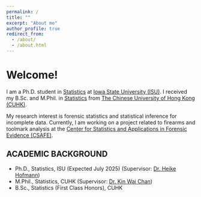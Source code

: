 ```yaml
---
permalink: /
title: ""
excerpt: "About me"
author_profile: true
redirect_from: 
  - /about/
  - /about.html
---
```



# Welcome!

I am a Ph.D. student in [Statistics](https://www.stat.iastate.edu/) at [Iowa State University (ISU)](https://www.iastate.edu/).
I received my B.Sc. and M.Phil. in [Statistics](https://www.sta.cuhk.edu.hk/) from [The Chinese University of Hong Kong (CUHK)](https://www.cuhk.edu.hk/english/index.html).

My research interest is forensic statistics and statistical inference for incomplete data.
Currently,
I am working on a project related to firearms and toolmark analysis at the [Center for Statistics and Applications in Forensic Evidence (CSAFE)](https://forensicstats.org/).


## ACADEMIC BACKGROUND

- Ph.D., Statistics, ISU (Expected July 2025) (Supervisor: [Dr. Heike Hofmann](https://www.stat.iastate.edu/people/heike-hofmann))
- M.Phil., Statistics, CUHK (Supervisor: [Dr. Kin Wai Chan](http://www.sta.cuhk.edu.hk/peoples/kwchan/))
- B.Sc., Statistics (First Class Honors), CUHK
